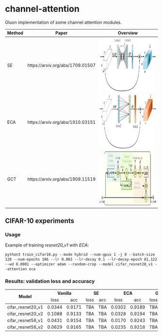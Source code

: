 # channel-attention
Gluon implementation of some channel attention modules.
<table>
<thead>
  <tr>
    <th>Method</th>
    <th>Paper<br></th>
    <th>Overview</th>
  </tr>
</thead>
<tbody>
  <tr>
    <td>SE</td>
    <td>https://arxiv.org/abs/1709.01507</td>
    <td><img src="imgs/SE.png" title="SE" height=180px></td>
  </tr>
  <tr>
    <td>ECA</td>
    <td>https://arxiv.org/abs/1910.03151</td>
    <td><img src="imgs/ECA.png" title="ECA" height=180px></td>
  </tr>
  <tr>
    <td>GCT</td>
    <td>https://arxiv.org/abs/1909.11519</td>
    <td><img src="imgs/GCT.png" title="GCT" height=180px></td>
  </tr>
</tbody>
</table>

## CIFAR-10 experiments

### Usage
Example of training *resnet20_v1* with *ECA*:<br/>
```
python3 train_cifar10.py --mode hybrid --num-gpus 1 -j 8 --batch-size 128 --num-epochs 186 --lr 0.003 --lr-decay 0.1 --lr-decay-epoch 81,122 --wd 0.0001 --optimizer adam --random-crop --model cifar_resnet20_v1 --attention eca
```

### Results: validation loss and accuracy
<table>
<thead>
  <tr>
    <th rowspan="2">Model</th>
    <th colspan="2">Vanilla<br></th>
    <th colspan="2">SE</th>
    <th colspan="2">ECA</th>
    <th colspan="2">GCT</th>
  </tr>
  <tr>
    <td align="center">loss<br></td>
    <td align="center">acc</td>
    <td align="center">loss</td>
    <td align="center">acc</td>
    <td align="center">loss</td>
    <td align="center">acc</td>
    <td align="center">loss</td>
    <td align="center">acc</td>
  </tr>
</thead>
<tbody>
  <tr>
    <td>cifar_resnet20_v1</td>
    <td align="center">0.0344</span></td>
    <td align="center">0.9171</span></td>
    <td align="center">TBA</span></td>
    <td align="center">TBA</span></td>
    <td align="center">0.0302</span></td>
    <td align="center">0.9189</span></td>
    <td align="center">TBA</span></td>
    <td align="center">TBA</span></td>
  </tr>
  <tr>
    <td>cifar_resnet20_v2</span></td>
    <td align="center">0.1088</span></td>
    <td align="center">0.9133</span></td>
    <td align="center">TBA</span></td>
    <td align="center">TBA</span></td>
    <td align="center">0.0328</span></td>
    <td align="center">0.9194</span></td>
    <td align="center">TBA</span></td>
    <td align="center">TBA</span></td>
  </tr>
  <tr>
    <td>cifar_resnet56_v1</span></td>
    <td align="center">0.0431</span></td>
    <td align="center">0.9154</span></td>
    <td align="center">TBA</span></td>
    <td align="center">TBA</span></td>
    <td align="center">0.0170</span></td>
    <td align="center">0.9243</span></td>
    <td align="center">TBA</span></td>
    <td align="center">TBA</span></td>
  </tr>
  <tr>
    <td>cifar_resnet56_v2</span></td>
    <td align="center">0.0629</span></td>
    <td align="center">0.9165</span></td>
    <td align="center">TBA</span></td>
    <td align="center">TBA</span></td>
    <td align="center">0.0235</span></td>
    <td align="center">0.9218</span></td>
    <td align="center">TBA</span></td>
    <td align="center">TBA</span></td>
  </tr>
</tbody>
</table>
